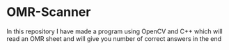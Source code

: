 # OMR-Scanner
In this repository I have made a program using OpenCV and C++ which will read an OMR sheet and will give you number of correct answers in the end
